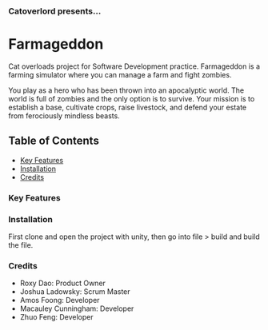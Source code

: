 ### Catoverlord presents...
# Farmageddon

Cat overloads project for Software Development practice.
Farmageddon is a farming simulator where you can manage a farm and fight zombies.

You play as a hero who has been thrown into an apocalyptic world. The world is full of zombies and the only option is to survive. Your mission is to establish a base, cultivate crops, raise livestock, and defend your estate from ferociously mindless beasts.

## Table of Contents
  - [Key Features](#key-features)
  - [Installation](#installation)
  - [Credits](#credits)

### Key Features

### Installation

First clone and open the project with unity, then go into file > build and build the file.

### Credits

  - Roxy Dao: Product Owner
  - Joshua Ladowsky: Scrum Master
  - Amos Foong: Developer
  - Macauley Cunningham: Developer
  - Zhuo Feng: Developer
